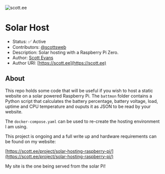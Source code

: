 ![scott.ee](https://scott.ee/images/solar-host.png)

# Solar Host

* Status: ✅ Active
* Contributors: [@scottsweb](http://twitter.com/scottsweb)
* Description: Solar hosting with a Raspberry Pi Zero. 
* Author: [Scott Evans](https://scott.ee)
* Author URI: [https://scott.ee](https://scott.ee)

## About

This repo holds some code that will be useful if you wish to host a static website on a solar powered Raspberry Pi. The `battmon` folder contains a Python script that calculates the battery percentage, battery voltage, load, uptime and CPU temperature and ouputs it as JSON to be read by your website. 

The `docker-compose.yaml` can be used to re-create the hosting environment I am using. 

This project is ongoing and a full write up and hardware requirements can be found on my website:

[https://scott.ee/project/solar-hosting-raspberry-pi/](https://scott.ee/project/solar-hosting-raspberry-pi/)

My site is the one being served from the solar Pi!

